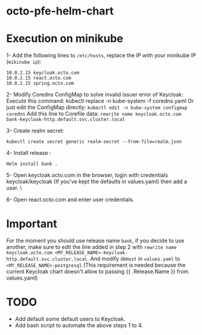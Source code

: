 # octo-pfe-helm-chart

# Execution on minikube

1- Add the following lines to ```/etc/hosts```, replace the IP with your minikube IP (```mikinube ip```):
```
10.0.2.15 keycloak.octo.com
10.0.2.15 react.octo.com
10.0.2.15 spring.octo.com
```

2- Modify Coredns ConfigMap to solve invalid issuer error of Keycloak:
Execute this command: kubectl replace -n kube-system -f coredns.yaml
Or just edit the ConfigMap directly: ```kubectl edit -n kube-system configmap coredns```
Add this line to Corefile data: ```rewrite name keycloak.octo.com bank-keycloak-http.default.svc.cluster.local```

3- Create realm secret:
```
kubectl create secret generic realm-secret --from-file=realm.json
```

4- Install release :
```
Helm install bank .
```

5- Open keycloak.octo.com in the browser, login with credentials keycloak/keycloak (If you've kept the defaults in values.yaml) then add a user. \

6- Open react.octo.com and enter user credentials.

# Important
For the moment you should use release name ```bank```, if you decide to use another, make sure to edit the line added in step 2 with ```rewrite name keycloak.octo.com <MY_RELEASE_NAME>-keycloak-http.default.svc.cluster.local```.
And modify ```dbHost``` in ```values.yaml``` to ```<MY_RELEASE_NAME>-postgresql```
(This requirement is needed because the current Keycloak chart doesn't allow to passing  {{ .Release.Name }} from values.yaml)

# TODO
- Add default some default users to Keycloak.
- Add bash script to automate the above steps 1 to 4.
